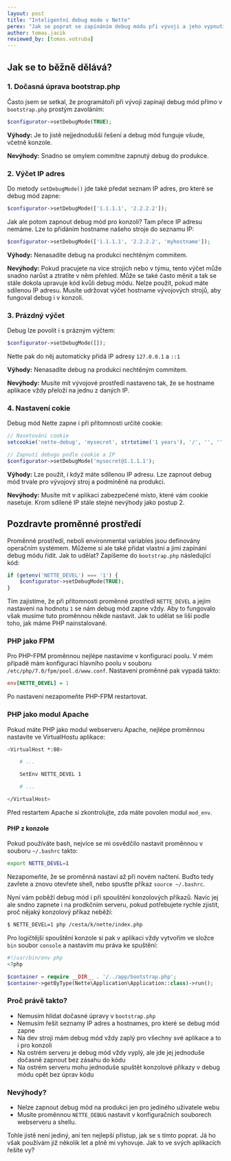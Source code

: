 ```yaml
---
layout: post
title: "Inteligentní debug mode v Nette"
perex: "Jak se poprat se zapínáním debug módu při vývoji a jeho vypnutím na produkci? A co debug mód v konzoli? Pojďme se podívat, jak to řešit lépe."
author: tomas.jacik
reviewed_by: [tomas.votruba]
---
```


## Jak se to běžně dělává?

### 1. Dočasná úprava bootstrap.php

Často jsem se setkal, že programátoři při vývoji zapínají debug mód přímo
v `bootstrap.php` prostým zavoláním:
```php
$configurator->setDebugMode(TRUE);
```

**Výhody:** Je to jistě nejjednodušší řešení a debug mód funguje všude, včetně konzole.

**Nevýhody:** Snadno se omylem commitne zapnutý debug do produkce.

### 2. Výčet IP adres

Do metody `setDebugMode()` jde také předat seznam IP adres, pro které se debug mód zapne:

```php
$configurator->setDebugMode(['1.1.1.1', '2.2.2.2']);
```

Jak ale potom zapnout debug mód pro konzoli? Tam přece IP adresu nemáme. Lze to přidáním hostname
našeho stroje do seznamu IP:

```php
$configurator->setDebugMode(['1.1.1.1', '2.2.2.2', 'myhostname']);
```

**Výhody:** Nenasadíte debug na produkci nechtěným commitem.

**Nevýhody:** Pokud pracujete na více strojích nebo v týmu, tento výčet může snadno narůst a ztratíte
v něm přehled. Může se také často měnit a tak se stále dokola upravuje kód kvůli debug módu. Nelze
použít, pokud máte sdílenou IP adresu. Musíte udržovat výčet hostname vývojových strojů, aby fungoval
debug i v konzoli.

### 3. Prázdný výčet

Debug lze povolit i s prázným výčtem:

```php
$configurator->setDebugMode([]);
```

Nette pak do něj automaticky přidá IP adresy `127.0.0.1` a `::1`

**Výhody:** Nenasadíte debug na produkci nechtěným commitem.

**Nevýhody:** Musíte mít vývojové prostředí nastaveno tak, že se hostname aplikace vždy přeloží na jednu
z daných IP.

### 4. Nastavení cokie

Debug mód Nette zapne i při přítomnosti určité cookie:

```php
// Nasetování cookie
setcookie('nette-debug', 'mysecret', strtotime('1 years'), '/', '', '', TRUE);

// Zapnutí debugu podle cookie a IP
$configurator->setDebugMode('mysecret@1.1.1.1');
```

**Výhody:** Lze použít, i když máte sdílenou IP adresu. Lze zapnout debug mód trvale pro vývojový stroj
a podmíněně na produkci.

**Nevýhody:** Musíte mít v aplikaci zabezpečené místo, které vám cookie nasetuje. Krom sdílené IP stále
stejné nevýhody jako postup 2.

## Pozdravte proměnné prostředí

Proměnné prostředí, neboli environmental variables jsou definovány operačním systémem. Můžeme si ale také
přidat vlastní a jimi zapínání debug módu řídit. Jak to udělat? Zapíšeme do `bootstrap.php` následující kód:

```php
if (getenv('NETTE_DEVEL') === '1') {
    $configurator->setDebugMode(TRUE);
}
```

Tím zajistíme, že při přítomnosti proměnné prostředí `NETTE_DEVEL` a jejím nastavení na hodnotu `1` se nám
debug mód zapne vždy. Aby to fungovalo však musíme tuto proměnnou někde nastavit. Jak to udělat se
liší podle toho, jak máme PHP nainstalované.

### PHP jako FPM

Pro PHP-FPM proměnnou nejlépe nastavíme v konfiguraci poolu. V mém případě mám konfiguraci hlavního poolu
v souboru `/etc/php/7.0/fpm/pool.d/www.conf`. Nastavení proměnné pak vypadá takto:

```ini
env[NETTE_DEVEL] = 1
```

Po nastavení nezapomeňte PHP-FPM restartovat.

### PHP jako modul Apache

Pokud máte PHP jako modul webserveru Apache, nejlépe proměnnou nastavíte ve VirtualHostu aplikace:

```bash
<VirtualHost *:80>

    # ...

    SetEnv NETTE_DEVEL 1

    # ...

</VirtualHost>
```

Před restartem Apache si zkontrolujte, zda máte povolen modul `mod_env`.

#### PHP z konzole

Pokud používáte bash, nejvíce se mi osvědčilo nastavit proměnnou v souboru `~/.bashrc` takto:

```bash
export NETTE_DEVEL=1
```

Nezapomeňte, že se proměnná nastaví až při novém načtení. Buďto tedy zavřete a znovu otevřete shell,
nebo spusťte příkaz `source ~/.bashrc`.

Nyní vám poběží debug mód i při spouštění konzolových příkazů. Navíc jej ale sndno zapnete i na prodkčním
serveru, pokud potřebujete rychle zjistit, proč nějaký konzolový příkaz neběží:

```bash
$ NETTE_DEVEL=1 php /cesta/k/nette/index.php
```

Pro logičtější spouštění konzole si pak v aplikaci vždy vytvořím ve složce `bin` soubor `console` a
nastavím mu práva ke spuštění:

```php
#!/usr/bin/env php
<?php

$container = require __DIR__ . '/../app/bootstrap.php';
$container->getByType(Nette\Application\Application::class)->run();
```

### Proč právě takto?

* Nemusím hlídat dočasné úpravy v `bootstrap.php`
* Nemusím řešit seznamy IP adres a hostnames, pro které se debug mód zapne
* Na dev stroji mám debug mód vždy zaplý pro všechny své aplikace a to i pro konzoli
* Na ostrém serveru je debug mód vždy vyplý, ale jde jej jednoduše dočasně zapnout bez zásahu do kódu
* Na ostrém serveru mohu jednoduše spuštět konzolové příkazy v debug módu opět bez úprav kódu

### Nevýhody?

* Nelze zapnout debug mód na produkci jen pro jediného uživatele webu
* Musíte proměnnou `NETTE_DEBUG` nastavit v konfiguračních souborech webserveru
a shellu.

Tohle jistě není jediný, ani ten nejlepší přístup, jak se s tímto poprat. Já ho však používám již několik
let a plně mi vyhovuje. Jak to ve svých aplikacích řešíte vy?
